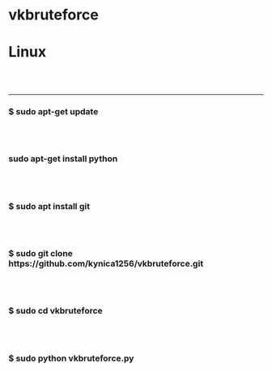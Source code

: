 # vkbruteforce
<h1>Linux</h1><br><br>
<hr>
<h3>$ sudo apt-get update</h3><br><br>
<h3>sudo apt-get install python</h3><br><br>
<h3>$ sudo apt install git</h3><br><br>
<h3>$ sudo git clone https://github.com/kynica1256/vkbruteforce.git</h3><br><br>
<h3>$ sudo cd vkbruteforce</h3><br><br>
<h3>$ sudo python vkbruteforce.py</h3><br><br
<hr>
